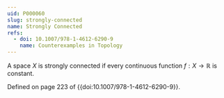 ```yaml
---
uid: P000060
slug: strongly-connected
name: Strongly Connected
refs:
  - doi: 10.1007/978-1-4612-6290-9
    name: Counterexamples in Topology
---
```

A space $X$ is strongly connected if every continuous function $f:X \rightarrow \mathbb{R}$ is constant.

Defined on page 223 of {{doi:10.1007/978-1-4612-6290-9}}.
